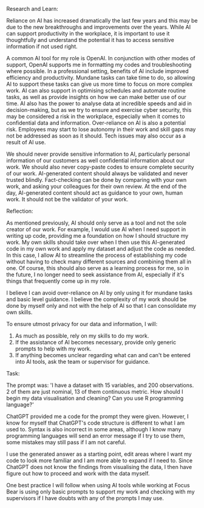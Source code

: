 Research and Learn:

Reliance on AI has increased dramatically the last few years and this may be due to the new breakthroughs and improvements over the years. While AI can support productivity in the workplace, it is important to use it thoughtfully and understand the potential it has to access sensitive information if not used right. 

A common AI tool for my role is OpenAI. In conjunction with other modes of support, OpenAI supports me in formatting my codes and troubleshooting where possible. In a professional setting, benefits of AI include improved efficiency and productivity. Mundane tasks can take time to do, so allowing AI to support these tasks can give us more time to focus on more complex work. AI can also support in optimising schedules and automate routine tasks, as well as provide insights on how we can make better use of our time. AI also has the power to analyse data at incredible speeds and aid in decision-making, but as we try to ensure and exercise cyber security, this may be considered a risk in the workplace, especially when it comes to confidential data and information. Over-reliance on AI is also a potential risk. Employees may start to lose autonomy in their work and skill gaps may not be addressed as soon as it should. Tech issues may also occur as a result of AI use. 

We should never provide sensitive information to AI, particularly personal information of our customers as well confidential information about our work. We should also never copy-paste codes to ensure complete security of our work. AI-generated content should always be validated and never trusted blindly. Fact-checking can be done by comparing with your own work, and asking your colleagues for their own review. At the end of the day, AI-generated content should act as guidance to your own, human work. It should not be the validator of your work.  

Reflection:

As mentioned previously, AI should only serve as a tool and not the sole creator of our work. For example, I would use AI when I need support in writing up code, providing me a foundation on how I should structure my work. My own skills should take over when I then use this AI-generated code in my own work and apply my dataset and adjust the code as needed. In this case, I allow AI to streamline the process of establishing my code without having to check many different sources and combining them all in one. Of course, this should also serve as a learning process for me, so in the future, I no longer need to seek assistance from AI, especially if it's things that frequently come up in my role. 

I believe I can avoid over-reliance on AI by only using it for mundane tasks and basic level guidance. I believe the complexity of my work should be done by myself only and not with the help of AI so that I can consolidate my own skills. 

To ensure utmost privacy for our data and information, I will:
1. As much as possible, rely on my skills to do my work.
2. If the assistance of AI becomes necessary, provide only generic prompts to help with my work.
3. If anything becomes unclear regarding what can and can't be entered into AI tools, ask the team or supervisor for guidance.

Task:

The prompt was:
'I have a dataset with 15 variables, and 200 observations. 2 of them are just nominal, 13 of them continuous metric. How should I begin my data visualisation and cleaning? Can you use R programming language?'

ChatGPT provided me a code for the prompt they were given. However, I know for myself that ChatGPT's code structure is different to what I am used to. Syntax is also incorrect in some areas, although I know many programming languages will send an error message if I try to use them, some mistakes may still pass if I am not careful.

I use the generated answer as a starting point, edit areas where I want my code to look more familiar and I am more able to expand if I need to. Since ChatGPT does not know the findings from visualising the data, I then have figure out how to proceed and work with the data myself. 

One best practice I will follow when using AI tools while working at Focus Bear is using only basic prompts to support my work and checking with my supervisors if I have doubts with any of the prompts I may use. 
